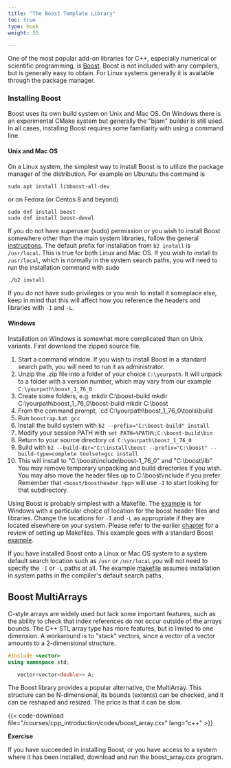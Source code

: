 ```yaml
---
title: "The Boost Template Library"
toc: true
type: book
weight: 55

---
```


One of the most popular add-on libraries for C++, especially numerical or scientific programming, is [Boost](https://www.boost.org/).  Boost is not included with any compilers, but is generally easy to obtain.  For Linux systems generally it is available through the package manager.  

### Installing Boost

Boost uses its own build system on Unix and Mac OS.  On Windows there is an experimental CMake system but generally the "bjam" builder is still used.
In all cases, installing Boost requires some familiarity with using a command line.

#### Unix and Mac OS

On a Linux system, the simplest way to install Boost is to utilize the package manager of the distribution.  For example on Ubunutu the command is
```no-highlight
sudo apt install libboost-all-dev
```
or on Fedora (or Centos 8 and beyond)
```no-highlight
sudo dnf install boost
sudo dnf install boost-devel
```
If you do not have superuser (sudo) permission or you wish to install Boost somewhere other than the main system libraries, follow the general [instructions](
https://www.boost.org/doc/libs/1_76_0/more/getting_started/unix-variants.html).
The default prefix for installation from `b2 install` is `/usr/local`.  This is true for both Linux and Mac OS.  If you wish to install to `/usr/local`, which is normally in the system search paths, you will need to run the installation command with sudo
```no-highlight
./b2 install
```
If you do not have sudo privileges or you wish to install it someplace else, keep in mind that this will affect how you reference the headers and libraries with `-I` and `-L`.

#### Windows

Installation on Windows is somewhat more complicated than on Unix variants.  First download the zipped source file.
1. Start a command window. If you wish to install Boost in a standard search path, you will need to run it as administrator.
2. Unzip the .zip file into a folder of your choice `C:\yourpath`.  It will unpack to a folder with a version number, which may vary from our example `C:\yourpath\boost_1_76_0`
3. Create some folders, e.g.
      mkdir C:\boost-build
      mkdir C:\yourpath\boost_1_76_0\boost-build
      mkdir C:\boost
4. From the command prompt, `cd C:\yourpath\boost_1_76_0\tools\build
5. Run `boostrap.bat gcc`
6. Install the build system with `b2 --prefix="C:\boost-build" install`
7. Modify your session PATH with `set PATH=%PATH%;C:\boost-build\bin`
8. Return to your source directory `cd C:\yourpath\boost_1_76_0`
9. Build with `b2 --build-dir="C:\install\boost --prefix="C:\boost" --build-type=complete toolset=gcc install`
10. This will install to "C:\boost\include\boost-1_76_0" and "C:\boost\lib"
      You may remove temporary unpacking and build directories if you wish.  You may also move the header files up to C:\boost\include if you prefer.  Remember that `<boost/boostheader.hpp>` will use `-I` to start looking for that subdirectory.

Using Boost is probably simplest with a Makefile.  The [example](/courses/cpp_introduction/codes/makefile.windows_boost) is for Windows with a particular choice of location for the boost header files and libraries.  Change the locations for `-I` and `-L` as appropriate if they are located elsewhere on your system.  Please refer to the earlier [chapter](/courses/cpp_introduction/make) for a review of setting up Makefiles.  This example goes with a standard Boost [example](/courses/cpp_introduction/codes/boost_example.cxx).

If you have installed Boost onto a Linux or Mac OS system to a system default search location such as `/usr` or `/usr/local` you will not need to specify the `-I` or `-L` paths at all.  The example [makefile](/courses/cpp_introduction/codes/makefile.linux_mac_boost) assumes installation in system paths in the compiler's default search paths.

## Boost MultiArrays

C-style arrays are widely used but lack some important features, such as the ability to check that index references do not occur outside of the arrays bounds.
The C++ STL array type has more features, but is limited to one dimension.  A workaround is to "stack" vectors, since a vector of a vector amounts to a 2-dimensional structure.
```c++
#include <vector>
using namespace std;

   vector<vector<double>> A;
```

The Boost library provides a popular alternative, the MultiArray. This structure can be N-dimensional, its bounds (extents) can be checked, and it can be reshaped and resized.  The price is that it can be slow.

{{< code-download file="/courses/cpp_introduction/codes/boost_array.cxx" lang="c++" >}}

**Exercise**

If you have succeeded in installing Boost, or you have access to a system where it has been installed, download and run the boost_array.cxx program.
